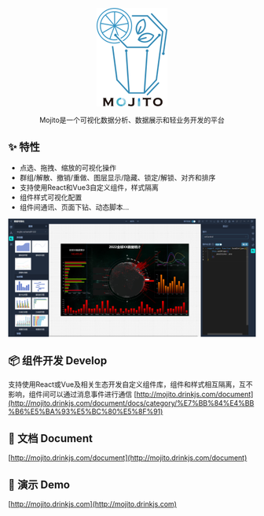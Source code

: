 <p align="center">
  <img height="200" src="./public/logo-black.png">
</p>
<p align="center">Mojito是一个可视化数据分析、数据展示和轻业务开发的平台</p>

## ✨ 特性

- 点选、拖拽、缩放的可视化操作
- 群组/解散、撤销/重做、图层显示/隐藏、锁定/解锁、对齐和排序
- 支持使用React和Vue3自定义组件，样式隔离
- 组件样式可视化配置
- 组件间通讯、页面下钻、动态脚本...

<p>
  <img width="800" src="./public/demo.jpg">
</p>


## 📦 组件开发 Develop
支持使用React或Vue及相关生态开发自定义组件库，组件和样式相互隔离，互不影响，组件间可以通过消息事件进行通信
[http://mojito.drinkjs.com/document](http://mojito.drinkjs.com/document/docs/category/%E7%BB%84%E4%BB%B6%E5%BA%93%E5%BC%80%E5%8F%91)


## 📄 文档 Document
[http://mojito.drinkjs.com/document](http://mojito.drinkjs.com/document)

## 🚀 演示 Demo
[http://mojito.drinkjs.com](http://mojito.drinkjs.com)